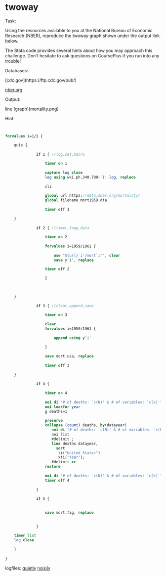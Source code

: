 # twoway

Task:

<p> 
Using the resources available to you at the National Bureau of Economic Research (NBER), reproduce the twoway graph shown under the output link below.

The Stata code provides several hints about how you may approach this challenge. Don't hesitate to ask questions on CoursePlus if you run into any trouble! 
</p>

Databases:

<p>
[cdc.gov](https://ftp.cdc.gov/pub/)

[nber.org](https://data.nber.org/mortality/)
</p>

Output:

<p>
line [graph](mortality.png)
</p>
   
Hint:

```stata


forvalues i=1/2 {

    quie {
    
              if 1 { //log,set,macro
        
                  timer on 1
        
                  capture log close
                  log using wk1.ph.340.700-`i'.log, replace 
        
                  cls 
        
                  global url https://data.nber.org/mortality/
                  global filename mort1959.dta
        
                  timer off 1
        
    }
    
              if 2 { //timer,loop,data
        
                  timer on 2
        
                  forvalues i=1959/1961 {
            
                      use "${url}`i'/mort`i'", clear 
                      save y`i', replace 
            
                  timer off 2

                  }
        
        
        
    }
    
              if 3 { //clear,append,save
    
                  timer on 3
        
                  clear 
                  forvalues i=1959/1961 {
            
                      append using y`i'
            
                  }
         
                  save mort.usa, replace 
        
                  timer off 3
        
    }
    
              if 4 {
        
                  timer on 4
        
                  noi di "# of deaths: `c(N)' & # of variables: `c(k)'"
                  noi lookfor year
                  g deaths=1
                  
                  preserve 
                  collapse (count) deaths, by(datayear)
                     noi di "# of deaths: `c(N)' & # of variables: `c(k)'"
                     noi list 
                     #delimit ;
                     line deaths datayear, 
                       sort 
                        ti("United States")
                        xti("Year"); 
                     #delimit cr
                  restore
        
                  noi di "# of deaths: `c(N)' & # of variables: `c(k)'"
                  timer off 4
        
              }
    
              if 5 {
        
        
                  save mort.fig, replace 
        
                    
              }
    
    timer list 
    log close 
    
    }
    
}

```

logfiles:
[quietly](wk1.ph.340.700-qui.txt)
[noisily](wk1.ph.340.700-noi.txt)
